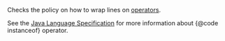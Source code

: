 Checks the policy on how to wrap lines on
[operators](https://docs.oracle.com/javase/tutorial/java/nutsandbolts/opsummary.html).

See the [Java Language
Specification](https://docs.oracle.com/javase/specs/jls/se22/html/jls-15.html#jls-15.20.2)
for more information about {@code instanceof} operator.
